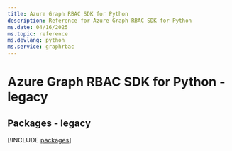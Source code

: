 ```yaml
---
title: Azure Graph RBAC SDK for Python
description: Reference for Azure Graph RBAC SDK for Python
ms.date: 04/16/2025
ms.topic: reference
ms.devlang: python
ms.service: graphrbac
---
```

# Azure Graph RBAC SDK for Python - legacy
## Packages - legacy
[!INCLUDE [packages](graph-rbac-index.md)]
